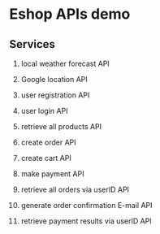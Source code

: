 # Eshop APIs demo

## Services

1. local weather forecast API

2. Google location API

3. user registration API

4. user login API

5. retrieve all products API

6. create order API

7. create cart API

8. make payment API

9. retrieve all orders via userID API

10. generate order confirmation E-mail API

11. retrieve payment results via userID API
